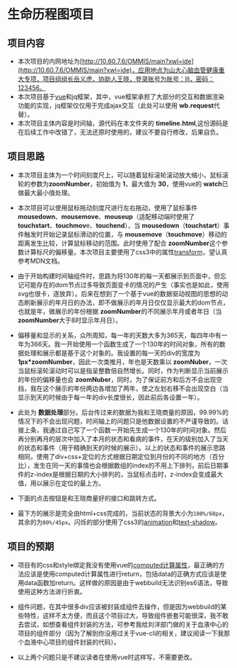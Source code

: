 # 生命历程图项目

## 项目内容  

* 本次项目的内网地址为[http://10.60.7.6/OMMIS/main?xwl=ide](http://10.60.7.6/OMMIS/main?xwl=ide)，应用地点为山大心脑血管健康重大专项，项目组组长岳义虎，协助人王晓，登录账号为账号：lll，密码：123456。
* 本次项目基于[vue](https://cn.vuejs.org/)和jq框架，其中，vue框架承担了大部分的交互和数据渲染功能的实现，jq框架仅仅用于完成ajax交互（此处可以使用 **wb.request**代替）。
* 本次项目主体内容是时间轴，源代码在本文件夹的 **timeline.html**,这份源码是在后续工作中改错了，无法还原时使用的，建议不要自行修改，后果自负。

## 项目思路

* 本次项目主体为一个时间刻度尺上，可以随着鼠标滚轮滚动放大缩小，鼠标滚轮的参数为**zoomNumber**，初始值为 **1**，最大值为 **30**，使用vue的 **watch**已做最大最小值处理。

* 本次项目可以使用鼠标拖动刻度尺进行左右拖动，使用了鼠标事件 **mousedown**、**mousemove**、**mouseup**（适配移动端时使用了 **touchstart**、**touchmov**e、**touchend**），当 **mousedown**（**touchstart**）事件触发时开始记录鼠标滑动的位置，与 **mousemove**（**touchmove**）移动的距离发生比较，计算鼠标移动的范围。此时使用了配合 **zoomNumber**这个参数计算标尺的偏移量。本次项目主要使用了css3中的属性[transform](https://developer.mozilla.org/zh-CN/docs/Web/CSS/transform)，望认真参考MDN文档。

* 由于开始构建时间轴组件时，思路为将130年的每一天都展示到页面中，但忘记可能存在的dom节点过多导致页面变卡的情况的产生（事实也是如此，使用svg也很卡，逐放弃）。后来在想到了一个基于vue的数据驱动视图的思想的动态刷新展示的年月日的办法，即不做展示的年月日仅仅显示最大的dom节点，也就是年，做展示的年份根据 **zoomNumber**的不同展示年月或者年日（当 **zoomNumber**大于8时显示年月日）。

* 偏移量和显示的关系，众所周知，每一年的天数大多为365天，每四年中有一年为366天。我一开始使用一个函数生成了一个130年的时间对象，所有的数据处理和展示都是基于这个对象的。我设置的每一天的div的宽度为 **1px*zoomNumber**，因此一次类推月，年也是天数乘以 **zoomNuber**，一次当鼠标滚轮滚动时可以是指呈整数倍自然增长。同时，作为判断显示当前展示的年份的偏移量也会 **zoomNuber**，同时，为了保证前方和后方不会出现空挡，我在这个展示的年份两边各增加了两年，使之左划右移不会出现空白（当显示到天的时候由于每一年的div长度很长，因此前后各设置一年）。

* 此处为 **数据处理**部分。后台传过来的数据为我和王晓商量的原因，99.99%的情况下的不会出现问题，时间轴上的问题只是他数据设置的不严谨导致的。话接上条，我通过自己写了一个函数一开始先生成一个130年的时间对象。然后再分别再月的层次中加入了本月的状态和看病的事件，在天的级别加入了当天的状态和事件（用于精确到天的时候的展示）。以上的状态和事件的展示思路相同，使用了div+css+定位的方式根据日期定位到月份的不同的地方（百分比），发生在同一天的事情也会根据数组的index的不用上下排列，前后日期事件的z-index是根据日期的大小排列的，当鼠标点击时，z-index会变成最大值，用以展示在定位的最上方。

* 下面的点击按钮是和王晓商量好的接口和跳转方式。

* 最下方的展示是完全由html+css完成的，当前状态的背景大小为`100%/60px`，其余的为`80%/45px`。闪烁的部分使用了css3的[animation](https://developer.mozilla.org/zh-CN/docs/Web/CSS/animation)和[text-shadow](https://developer.mozilla.org/zh-CN/docs/Web/CSS/text-shadow)。

## 项目的预期

* 项目有的css和style绑定我没有使用vue的[computed计算属性](https://cn.vuejs.org/v2/guide/computed.html#%E8%AE%A1%E7%AE%97%E5%B1%9E%E6%80%A7)，最正确的方法应该是使用computed计算属性进行return，包括data的正确方式应该是使用data函数加return。这样做的原因是由于webbuild无法识别es6语法，导致使用这种方法进行折衷。

*  组件问题，在其中很多div应该被封装成组件去操作，但是因为webbuild的某些特性，这样不太方便，而且这个项目过大，导致组件嵌套可能很深，我不敢去尝试，如想查看组件封装的方法，可参考我给刘洋部门做的关于血液中心的项目的组件部分（因为了解到你没用过关于vue-cli的相关，建议阅读一下我那个血液中心项目的组件封装的代码）。

* 以上两个问题只是不建议读者在使用vue时这样写，不需要更改。 
